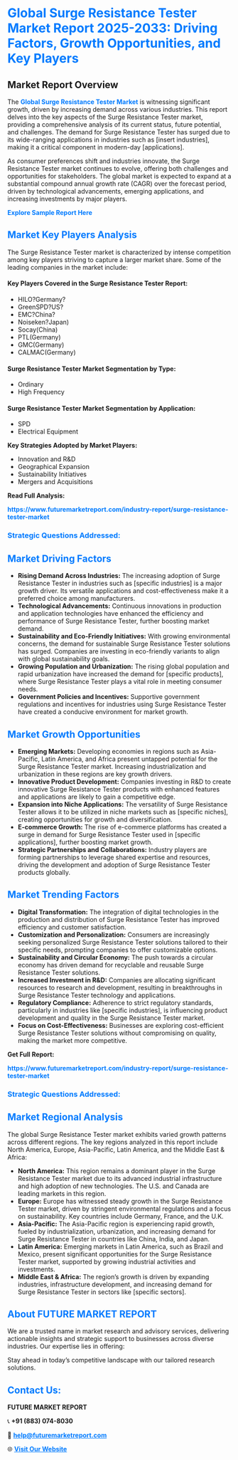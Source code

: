 <h1 style="color: #007BFF;">Global Surge Resistance Tester Market Report 2025-2033: Driving Factors, Growth Opportunities, and Key Players</h1>

<section id="overview">
<h2>Market Report Overview</h2>
<p>The <a href="https://www.futuremarketreport.com/industry-report/surge-resistance-tester-market" style="color: #007BFF; text-decoration: none;"><strong>Global Surge Resistance Tester Market</strong></a> is witnessing significant growth, driven by increasing demand across various industries. This report delves into the key aspects of the Surge Resistance Tester market, providing a comprehensive analysis of its current status, future potential, and challenges. The demand for Surge Resistance Tester has surged due to its wide-ranging applications in industries such as [insert industries], making it a critical component in modern-day [applications].</p>
<p>As consumer preferences shift and industries innovate, the Surge Resistance Tester market continues to evolve, offering both challenges and opportunities for stakeholders. The global market is expected to expand at a substantial compound annual growth rate (CAGR) over the forecast period, driven by technological advancements, emerging applications, and increasing investments by major players.</p>
</section>

<section id="overview">
<p><a href="https://www.futuremarketreport.com/request-sample/reportId=105701" style="color: #007BFF; text-decoration: none;"><strong>Explore Sample Report Here</strong></a></p>
</section>

<section id="key-players">
<h2 style="color: #007BFF;">Market Key Players Analysis</h2>
<p>The Surge Resistance Tester market is characterized by intense competition among key players striving to capture a larger market share. Some of the leading companies in the market include:</p>
<h4>Key Players Covered in the Surge Resistance Tester Report:</h4>
<ul><li>HILO?Germany?</li><li>GreenSPD?US?</li><li>EMC?China?</li><li>Noiseken?Japan)</li><li>Socay(China)</li><li>PTL(Germany)</li><li>GMC(Germany)</li><li>CALMAC(Germany)</li></ul>
<h4>Surge Resistance Tester Market Segmentation by Type:</h4>
<ul><li>Ordinary</li><li>High Frequency</li></ul>

<h4>Surge Resistance Tester Market Segmentation by Application:</h4>
<ul><li>SPD</li><li>Electrical Equipment</li></ul>
<p><strong>Key Strategies Adopted by Market Players:</strong></p>
<ul>
<li>Innovation and R&D</li>
<li>Geographical Expansion</li>
<li>Sustainability Initiatives</li>
<li>Mergers and Acquisitions</li>
</ul>
</section>

<section>
<p><strong>Read Full Analysis: </strong></p><a href="https://www.futuremarketreport.com/industry-report/surge-resistance-tester-market" style="color: #007BFF; text-decoration: none;"><strong>https://www.futuremarketreport.com/industry-report/surge-resistance-tester-market</strong></a>
<h3 style="color: #007BFF;">Strategic Questions Addressed:</h3>
</section>

<section id="driving-factors">
<h2 style="color: #007BFF;">Market Driving Factors</h2>
<ul>
<li><strong>Rising Demand Across Industries:</strong> The increasing adoption of Surge Resistance Tester in industries such as [specific industries] is a major growth driver. Its versatile applications and cost-effectiveness make it a preferred choice among manufacturers.</li>
<li><strong>Technological Advancements:</strong> Continuous innovations in production and application technologies have enhanced the efficiency and performance of Surge Resistance Tester, further boosting market demand.</li>
<li><strong>Sustainability and Eco-Friendly Initiatives:</strong> With growing environmental concerns, the demand for sustainable Surge Resistance Tester solutions has surged. Companies are investing in eco-friendly variants to align with global sustainability goals.</li>
<li><strong>Growing Population and Urbanization:</strong> The rising global population and rapid urbanization have increased the demand for [specific products], where Surge Resistance Tester plays a vital role in meeting consumer needs.</li>
<li><strong>Government Policies and Incentives:</strong> Supportive government regulations and incentives for industries using Surge Resistance Tester have created a conducive environment for market growth.</li>
</ul>
</section>

<section id="growth-opportunities">
<h2 style="color: #007BFF;">Market Growth Opportunities</h2>
<ul>
<li><strong>Emerging Markets:</strong> Developing economies in regions such as Asia-Pacific, Latin America, and Africa present untapped potential for the Surge Resistance Tester market. Increasing industrialization and urbanization in these regions are key growth drivers.</li>
<li><strong>Innovative Product Development:</strong> Companies investing in R&D to create innovative Surge Resistance Tester products with enhanced features and applications are likely to gain a competitive edge.</li>
<li><strong>Expansion into Niche Applications:</strong> The versatility of Surge Resistance Tester allows it to be utilized in niche markets such as [specific niches], creating opportunities for growth and diversification.</li>
<li><strong>E-commerce Growth:</strong> The rise of e-commerce platforms has created a surge in demand for Surge Resistance Tester used in [specific applications], further boosting market growth.</li>
<li><strong>Strategic Partnerships and Collaborations:</strong> Industry players are forming partnerships to leverage shared expertise and resources, driving the development and adoption of Surge Resistance Tester products globally.</li>
</ul>
</section>

<section id="trending-factors">
<h2 style="color: #007BFF;">Market Trending Factors</h2>
<ul>
<li><strong>Digital Transformation:</strong> The integration of digital technologies in the production and distribution of Surge Resistance Tester has improved efficiency and customer satisfaction.</li>
<li><strong>Customization and Personalization:</strong> Consumers are increasingly seeking personalized Surge Resistance Tester solutions tailored to their specific needs, prompting companies to offer customizable options.</li>
<li><strong>Sustainability and Circular Economy:</strong> The push towards a circular economy has driven demand for recyclable and reusable Surge Resistance Tester solutions.</li>
<li><strong>Increased Investment in R&D:</strong> Companies are allocating significant resources to research and development, resulting in breakthroughs in Surge Resistance Tester technology and applications.</li>
<li><strong>Regulatory Compliance:</strong> Adherence to strict regulatory standards, particularly in industries like [specific industries], is influencing product development and quality in the Surge Resistance Tester market.</li>
<li><strong>Focus on Cost-Effectiveness:</strong> Businesses are exploring cost-efficient Surge Resistance Tester solutions without compromising on quality, making the market more competitive.</li>
</ul>
</section>

<section>
<p><strong>Get Full Report: </strong></p><a href="https://www.futuremarketreport.com/industry-report/surge-resistance-tester-market" style="color: #007BFF; text-decoration: none;"><strong>https://www.futuremarketreport.com/industry-report/surge-resistance-tester-market</strong></a>
<h3 style="color: #007BFF;">Strategic Questions Addressed:</h3>
</section>


<section id="regional-analysis">
<h2 style="color: #007BFF;">Market Regional Analysis</h2>
<p>The global Surge Resistance Tester market exhibits varied growth patterns across different regions. The key regions analyzed in this report include North America, Europe, Asia-Pacific, Latin America, and the Middle East & Africa:</p>
<ul>
<li><strong>North America:</strong> This region remains a dominant player in the Surge Resistance Tester market due to its advanced industrial infrastructure and high adoption of new technologies. The U.S. and Canada are leading markets in this region.</li>
<li><strong>Europe:</strong> Europe has witnessed steady growth in the Surge Resistance Tester market, driven by stringent environmental regulations and a focus on sustainability. Key countries include Germany, France, and the U.K.</li>
<li><strong>Asia-Pacific:</strong> The Asia-Pacific region is experiencing rapid growth, fueled by industrialization, urbanization, and increasing demand for Surge Resistance Tester in countries like China, India, and Japan.</li>
<li><strong>Latin America:</strong> Emerging markets in Latin America, such as Brazil and Mexico, present significant opportunities for the Surge Resistance Tester market, supported by growing industrial activities and investments.</li>
<li><strong>Middle East & Africa:</strong> The region’s growth is driven by expanding industries, infrastructure development, and increasing demand for Surge Resistance Tester in sectors like [specific sectors].</li>
</ul>
</section>

<footer>
<h2 style="color: #007BFF;">About FUTURE MARKET REPORT</h2>
<p>We are a trusted name in market research and advisory services, delivering actionable insights and strategic support to businesses across diverse industries. Our expertise lies in offering:</p>

<p>Stay ahead in today’s competitive landscape with our tailored research solutions.</p>

<h2 style="color: #007BFF;">Contact Us:</h2>
<p><strong>FUTURE MARKET REPORT</strong></p>
<p>📞 <strong>+91 (883) 074-8030</strong></p>
<p>📧 <strong><a href="mailto:help@futuremarketreport.com" style="color: #007BFF;">help@futuremarketreport.com</a></strong></p>
<p>🌐 <strong><a href="https://www.futuremarketreport.com/" style="color: #007BFF;">Visit Our Website</a></strong></p>
</footer>